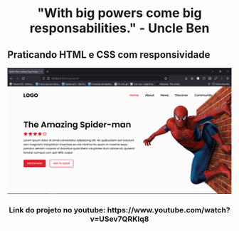 <h1 align="center">"With big powers come big responsabilities." - Uncle Ben</h1>

<h2>Praticando HTML e CSS com responsividade</h2>

![README](images/README.png)

<h3 align="center">Link do projeto no youtube: https://www.youtube.com/watch?v=USev7QRKIq8</h3>